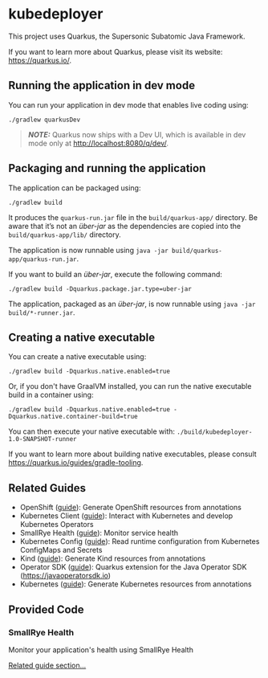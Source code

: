 # kubedeployer

This project uses Quarkus, the Supersonic Subatomic Java Framework.

If you want to learn more about Quarkus, please visit its website: <https://quarkus.io/>.

## Running the application in dev mode

You can run your application in dev mode that enables live coding using:

```shell script
./gradlew quarkusDev
```

> **_NOTE:_**  Quarkus now ships with a Dev UI, which is available in dev mode only at <http://localhost:8080/q/dev/>.

## Packaging and running the application

The application can be packaged using:

```shell script
./gradlew build
```

It produces the `quarkus-run.jar` file in the `build/quarkus-app/` directory.
Be aware that it’s not an _über-jar_ as the dependencies are copied into the `build/quarkus-app/lib/` directory.

The application is now runnable using `java -jar build/quarkus-app/quarkus-run.jar`.

If you want to build an _über-jar_, execute the following command:

```shell script
./gradlew build -Dquarkus.package.jar.type=uber-jar
```

The application, packaged as an _über-jar_, is now runnable using `java -jar build/*-runner.jar`.

## Creating a native executable

You can create a native executable using:

```shell script
./gradlew build -Dquarkus.native.enabled=true
```

Or, if you don't have GraalVM installed, you can run the native executable build in a container using:

```shell script
./gradlew build -Dquarkus.native.enabled=true -Dquarkus.native.container-build=true
```

You can then execute your native executable with: `./build/kubedeployer-1.0-SNAPSHOT-runner`

If you want to learn more about building native executables, please consult <https://quarkus.io/guides/gradle-tooling>.

## Related Guides

- OpenShift ([guide](https://quarkus.io/guides/deploying-to-openshift)): Generate OpenShift resources from annotations
- Kubernetes Client ([guide](https://quarkus.io/guides/kubernetes-client)): Interact with Kubernetes and develop
  Kubernetes Operators
- SmallRye Health ([guide](https://quarkus.io/guides/smallrye-health)): Monitor service health
- Kubernetes Config ([guide](https://quarkus.io/guides/kubernetes-config)): Read runtime configuration from Kubernetes
  ConfigMaps and Secrets
- Kind ([guide](https://quarkus.io/guides/kubernetes)): Generate Kind resources from annotations
- Operator SDK ([guide](https://docs.quarkiverse.io/quarkus-operator-sdk/dev/index.html)): Quarkus extension for the
  Java Operator SDK (https://javaoperatorsdk.io)
- Kubernetes ([guide](https://quarkus.io/guides/kubernetes)): Generate Kubernetes resources from annotations

## Provided Code

### SmallRye Health

Monitor your application's health using SmallRye Health

[Related guide section...](https://quarkus.io/guides/smallrye-health)
